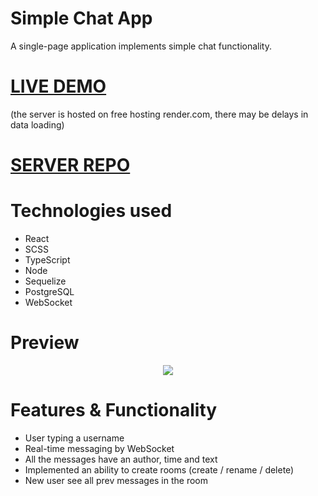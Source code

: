 # Simple Chat App
A single-page application implements simple chat functionality.

# [LIVE DEMO](https://vlkzmn.github.io/simple_chat/)
(the server is hosted on free hosting render.com, there may be delays in data loading)

# [SERVER REPO](https://github.com/vlkzmn/simple_chat_api)

# Technologies used
- React
- SCSS
- TypeScript
- Node
- Sequelize
- PostgreSQL
- WebSocket

# Preview
<p align="center">
  <img src="https://github.com/vlkzmn/gadgets_store/raw/main/public/preview.gif">
</p>

# Features & Functionality
- User typing a username
- Real-time messaging by WebSocket
- All the messages have an author, time and text
- Implemented an ability to create rooms (create / rename / delete)
- New user see all prev messages in the room